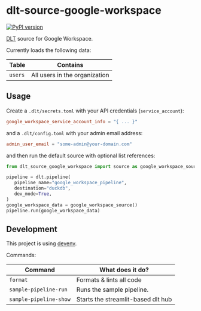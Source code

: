 # dlt-source-google-workspace

[![PyPI version](https://img.shields.io/pypi/v/dlt-source-google-workspace)](https://pypi.org/project/dlt-source-google-workspace/)

[DLT](https://dlthub.com/) source for Google Workspace.

Currently loads the following data:

| Table | Contains |
| -- | -- |
| `users` | All users in the organization |

## Usage

Create a `.dlt/secrets.toml` with your API credentials (`service_account`):

```toml
google_workspace_service_account_info = "{ ... }"
```

and a `.dlt/config.toml` with your admin email address:

```toml
admin_user_email = "some-admin@your-domain.com"
```

and then run the default source with optional list references:

```py
from dlt_source_google_workspace import source as google_workspace_source

pipeline = dlt.pipeline(
   pipeline_name="google_workspace_pipeline",
   destination="duckdb",
   dev_mode=True,
)
google_workspace_data = google_workspace_source()
pipeline.run(google_workspace_data)
```

## Development

This project is using [devenv](https://devenv.sh/).

Commands:

| Command | What does it do? |
| -- | -- |
| `format` | Formats & lints all code |
| `sample-pipeline-run` | Runs the sample pipeline. |
| `sample-pipeline-show` | Starts the streamlit-based dlt hub |
